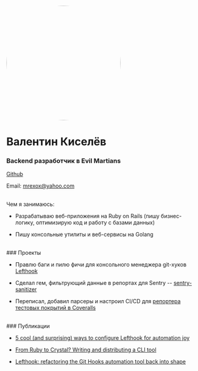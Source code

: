 <img style="border-radius: 150px; margin: 0px;" width="300px;" src="https://gravatar.com/avatar/fce8c6aadd661388bd7629fef7f88f1c?s=400&d=robohash&r=x" alt="me">

# Валентин Киселёв
### Backend разработчик в Evil Martians

[Github](https://github.com/mrexox)

Email: <a href="mailto:mrexox@yahoo.com">mrexox@yahoo.com</a>

<br />
Чем я занимаюсь:

- Разрабатываю веб-приложения на Ruby on Rails (пишу бизнес-логику, оптимизирую код и работу с базами данных)

- Пишу консольные утилиты и веб-сервисы на Golang

<br />
### Проекты

- Правлю баги и пилю фичи для консольного менеджера git-хуков [Lefthook](https://github.com/evilmartians/lefthook)

- Сделал гем, фильтрующий данные в репортах для Sentry -- [sentry-sanitizer](https://github.com/mrexox/sentry-sanitizer)

- Переписал, добавил парсеры и настроил CI/CD для [репортера тестовых покрытий в Coveralls](https://github.com/coverallsapp/coverage-reporter)

<br />
### Публикации

- [5 cool (and surprising) ways to configure Lefthook for automation joy](https://evilmartians.com/chronicles/5-cool-and-surprising-ways-to-configure-lefthook-for-automation-joy)

- [From Ruby to Crystal? Writing and distributing a CLI tool](https://evilmartians.com/chronicles/from-ruby-to-crystal-writing-and-distributing-a-cli-tool)

- [Lefthook: refactoring the Git Hooks automation tool back into shape](https://evilmartians.com/chronicles/lefthook-refactoring-the-git-hooks-automation-tool-back-into-shape)

